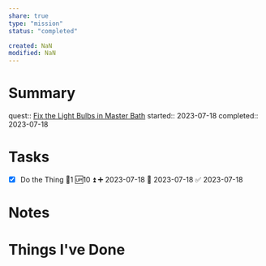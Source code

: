 ```yaml
---
share: true
type: "mission"
status: "completed"

created: NaN 
modified: NaN
---
```

 
# Summary
quest:: [Fix the Light Bulbs in Master Bath](./Fix%20the%20Light%20Bulbs%20in%20Master%20Bath.md)
started:: 2023-07-18
completed:: 2023-07-18
# Tasks
- [x] Do the Thing 🥄1 🆙10 ⏫ ➕ 2023-07-18 🛫 2023-07-18 ✅ 2023-07-18
# Notes

# Things I've Done